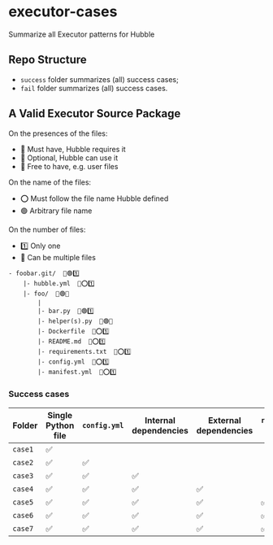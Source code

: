 # executor-cases
Summarize all Executor patterns for Hubble

## Repo Structure

- `success` folder summarizes (all) success cases;
- `fail` folder summarizes (all) success cases.

## A Valid Executor Source Package

On the presences of the files:
- 💠 Must have, Hubble requires it
- 🔸 Optional, Hubble can use it
- 🔹 Free to have, e.g. user files

On the name of the files:
- ⭕ Must follow the file name Hubble defined
- 🟢 Arbitrary file name

On the number of files:
- 1️⃣ Only one
- 🔢 Can be multiple files

```text
- foobar.git/  💠🟢1️⃣
    |- hubble.yml  🔸⭕1️⃣
    |- foo/  💠🟢️🔢
        |
        |- bar.py  💠🟢1️⃣
        |- helper(s).py  🔹🟢🔢
        |- Dockerfile  🔸⭕1️⃣
        |- README.md  🔸⭕1️⃣
        |- requirements.txt  🔸⭕1️⃣
        |- config.yml  🔸⭕1️⃣
        |- manifest.yml  🔸⭕1️⃣
```

### Success cases

| Folder | Single Python file | `config.yml` |  Internal dependencies | External dependencies | `requirements.txt` with `jina` | `requirements.txt` | `Dockerfile` | `manifest.yml` | `README.md` |
| --- | --- | --- | --- | --- | --- | --- |--- |--- |--- |
| `case1` |  ✅ |
| `case2` |  ✅ | ✅ |
| `case3` |  ✅ | ✅ |✅ |
| `case4` |  ✅ | ✅ |✅ |✅ |
| `case5` |  ✅ | ✅ |✅ |✅ |✅ |
| `case6` |  ✅ | ✅ |✅ |✅ |✅ |✅ |
| `case7` |  ✅ | ✅ |✅ |✅ |✅ |✅ |✅ |

